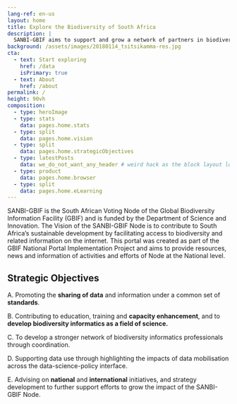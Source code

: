 ```yaml
---
lang-ref: en-us
layout: home
title: Explore the Biodiversity of South Africa 
description: |
  SANBI-GBIF aims to support and grow a network of partners in biodiversity informatics through data mobilisation, capacity enhancement, publication and use. The Node provides access to biodiversity occurrence records published by South African Institutions.     
background: /assets/images/20180114_tsitsikamma-res.jpg
cta:
  - text: Start exploring
    href: /data
    isPrimary: true
  - text: About
    href: /about
permalink: /
height: 90vh
composition: 
  - type: heroImage
  - type: stats
    data: pages.home.stats
  - type: split
    data: pages.home.vision
  - type: split
    data: pages.home.strategicObjectives
  - type: latestPosts
    data: we_do_not_want_any_header # weird hack as the block layout looks for a data element and falls back to the page if none is present
  - type: product
    data: pages.home.browser 
  - type: split
    data: pages.home.eLearning
---
```


SANBI-GBIF is the South African Voting Node of the Global Biodiversity Information Facility (GBIF) and is funded by the
Department of Science and Innovation. The Vision of the SANBI-GBIF Node is to contribute to South Africa’s sustainable development by facilitating access 
to biodiversity and related information on the internet.  This portal was created as part of the GBIF National Portal Implementation Project and aims to provide resources, 
news and information of activities and efforts of Node at the National level.

## **Strategic Objectives**

A. Promoting the **sharing of data** and information under a common set of **standards**.

B. Contributing to education, training and **capacity enhancement**, and to **develop biodiversity informatics 
       as a field of science.**

C. To develop a stronger network of biodiversity informatics professionals through coordination. 

D. Supporting data use through highlighting the impacts of data mobilisation across the data-science-policy interface.

E. Advising on **national** and **international** initiatives, and strategy development to further support efforts to 
grow the impact of the SANBI-GBIF Node.









